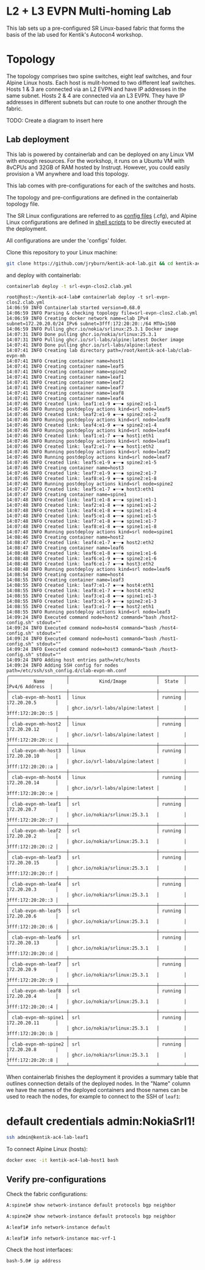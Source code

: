 # L2 + L3 EVPN Multi-homing Lab

This lab sets up a pre-configured SR Linux-based fabric that forms the basis of the lab used for Kentik's Autocon4 workshop.

# Topology

The topology comprises two spine switches, eight leaf switches, and four Alpine Linux hosts. Each host is mulit-homed to two different leaf switches. Hosts 1 & 3 are connected via an L2 EVPN and have IP addresses in the same subnet. Hosts 2 & 4 are connected via an L3 EVPN. They have IP addresses in different subnets but can route to one another through the fabric.

TODO: Create a diagram to insert here

## Lab deployment

This lab is powered by containerlab and can be deployed on any Linux VM with enough resources. For the workshop, it runs on a Ubuntu VM with 8vCPUs and 32GB of RAM hosted by Instruqt. However, you could easily provision a VM anywhere and load this topology.

This lab comes with pre-configurations for each of the switches and hosts.

The topology and pre-configurations are defined in the containerlab topology file.

The SR Linux configurations are referred to as [config files](configs) (.cfg), and Alpine Linux configurations are defined in [shell scripts](configs) to be directly executed at the deployment.

All configurations are under the 'configs' folder.

Clone this repository to your Linux machine:

```bash
git clone https://github.com/jryburn/kentik-ac4-lab.git && cd kentik-ac4-lab
```

and deploy with containerlab:

```bash
containerlab deploy -t srl-evpn-clos2.clab.yml
```

```
root@host:~/kentik-ac4-lab# containerlab deploy -t srl-evpn-clos2.clab.yml
14:06:59 INFO Containerlab started version=0.68.0
14:06:59 INFO Parsing & checking topology file=srl-evpn-clos2.clab.yml
14:06:59 INFO Creating docker network name=clab IPv4 subnet=172.20.20.0/24 IPv6 subnet=3fff:172:20:20::/64 MTU=1500
14:06:59 INFO Pulling ghcr.io/nokia/srlinux:25.3.1 Docker image
14:07:31 INFO Done pulling ghcr.io/nokia/srlinux:25.3.1
14:07:31 INFO Pulling ghcr.io/srl-labs/alpine:latest Docker image
14:07:41 INFO Done pulling ghcr.io/srl-labs/alpine:latest
14:07:41 INFO Creating lab directory path=/root/kentik-ac4-lab/clab-evpn-mh
14:07:41 INFO Creating container name=host1
14:07:41 INFO Creating container name=leaf5
14:07:41 INFO Creating container name=spine2
14:07:41 INFO Creating container name=leaf1
14:07:41 INFO Creating container name=leaf2
14:07:41 INFO Creating container name=leaf7
14:07:41 INFO Creating container name=leaf8
14:07:41 INFO Creating container name=leaf4
14:07:46 INFO Created link: leaf1:e1-9 ▪┄┄▪ spine2:e1-1
14:07:46 INFO Running postdeploy actions kind=srl node=leaf5
14:07:46 INFO Created link: leaf2:e1-9 ▪┄┄▪ spine2:e1-2
14:07:46 INFO Running postdeploy actions kind=srl node=leaf8
14:07:46 INFO Created link: leaf4:e1-9 ▪┄┄▪ spine2:e1-4
14:07:46 INFO Running postdeploy actions kind=srl node=leaf4
14:07:46 INFO Created link: leaf1:e1-7 ▪┄┄▪ host1:eth1
14:07:46 INFO Running postdeploy actions kind=srl node=leaf1
14:07:46 INFO Created link: leaf2:e1-7 ▪┄┄▪ host1:eth2
14:07:46 INFO Running postdeploy actions kind=srl node=leaf2
14:07:46 INFO Running postdeploy actions kind=srl node=leaf7
14:07:46 INFO Created link: leaf5:e1-9 ▪┄┄▪ spine2:e1-5
14:07:46 INFO Creating container name=host3
14:07:46 INFO Created link: leaf7:e1-9 ▪┄┄▪ spine2:e1-7
14:07:46 INFO Created link: leaf8:e1-9 ▪┄┄▪ spine2:e1-8
14:07:46 INFO Running postdeploy actions kind=srl node=spine2
14:07:47 INFO Created link: leaf5:e1-7 ▪┄┄▪ host3:eth1
14:07:47 INFO Creating container name=spine1
14:07:48 INFO Created link: leaf1:e1-8 ▪┄┄▪ spine1:e1-1
14:07:48 INFO Created link: leaf2:e1-8 ▪┄┄▪ spine1:e1-2
14:07:48 INFO Created link: leaf4:e1-8 ▪┄┄▪ spine1:e1-4
14:07:48 INFO Created link: leaf5:e1-8 ▪┄┄▪ spine1:e1-5
14:07:48 INFO Created link: leaf7:e1-8 ▪┄┄▪ spine1:e1-7
14:07:48 INFO Created link: leaf8:e1-8 ▪┄┄▪ spine1:e1-8
14:07:48 INFO Running postdeploy actions kind=srl node=spine1
14:08:46 INFO Creating container name=host2
14:08:47 INFO Created link: leaf4:e1-7 ▪┄┄▪ host2:eth2
14:08:47 INFO Creating container name=leaf6
14:08:48 INFO Created link: leaf6:e1-8 ▪┄┄▪ spine1:e1-6
14:08:48 INFO Created link: leaf6:e1-9 ▪┄┄▪ spine2:e1-6
14:08:48 INFO Created link: leaf6:e1-7 ▪┄┄▪ host3:eth2
14:08:48 INFO Running postdeploy actions kind=srl node=leaf6
14:08:54 INFO Creating container name=host4
14:08:55 INFO Creating container name=leaf3
14:08:55 INFO Created link: leaf7:e1-7 ▪┄┄▪ host4:eth1
14:08:55 INFO Created link: leaf8:e1-7 ▪┄┄▪ host4:eth2
14:08:55 INFO Created link: leaf3:e1-8 ▪┄┄▪ spine1:e1-3
14:08:55 INFO Created link: leaf3:e1-9 ▪┄┄▪ spine2:e1-3
14:08:55 INFO Created link: leaf3:e1-7 ▪┄┄▪ host2:eth1
14:08:55 INFO Running postdeploy actions kind=srl node=leaf3
14:09:24 INFO Executed command node=host2 command="bash /host2-config.sh" stdout=""
14:09:24 INFO Executed command node=host4 command="bash /host4-config.sh" stdout=""
14:09:24 INFO Executed command node=host1 command="bash /host1-config.sh" stdout=""
14:09:24 INFO Executed command node=host3 command="bash /host3-config.sh" stdout=""
14:09:24 INFO Adding host entries path=/etc/hosts
14:09:24 INFO Adding SSH config for nodes path=/etc/ssh/ssh_config.d/clab-evpn-mh.conf
╭─────────────────────┬────────────────────────────────┬─────────┬───────────────────╮
│         Name        │           Kind/Image           │  State  │   IPv4/6 Address  │
├─────────────────────┼────────────────────────────────┼─────────┼───────────────────┤
│ clab-evpn-mh-host1  │ linux                          │ running │ 172.20.20.5       │
│                     │ ghcr.io/srl-labs/alpine:latest │         │ 3fff:172:20:20::5 │
├─────────────────────┼────────────────────────────────┼─────────┼───────────────────┤
│ clab-evpn-mh-host2  │ linux                          │ running │ 172.20.20.12      │
│                     │ ghcr.io/srl-labs/alpine:latest │         │ 3fff:172:20:20::c │
├─────────────────────┼────────────────────────────────┼─────────┼───────────────────┤
│ clab-evpn-mh-host3  │ linux                          │ running │ 172.20.20.10      │
│                     │ ghcr.io/srl-labs/alpine:latest │         │ 3fff:172:20:20::a │
├─────────────────────┼────────────────────────────────┼─────────┼───────────────────┤
│ clab-evpn-mh-host4  │ linux                          │ running │ 172.20.20.14      │
│                     │ ghcr.io/srl-labs/alpine:latest │         │ 3fff:172:20:20::e │
├─────────────────────┼────────────────────────────────┼─────────┼───────────────────┤
│ clab-evpn-mh-leaf1  │ srl                            │ running │ 172.20.20.7       │
│                     │ ghcr.io/nokia/srlinux:25.3.1   │         │ 3fff:172:20:20::7 │
├─────────────────────┼────────────────────────────────┼─────────┼───────────────────┤
│ clab-evpn-mh-leaf2  │ srl                            │ running │ 172.20.20.2       │
│                     │ ghcr.io/nokia/srlinux:25.3.1   │         │ 3fff:172:20:20::2 │
├─────────────────────┼────────────────────────────────┼─────────┼───────────────────┤
│ clab-evpn-mh-leaf3  │ srl                            │ running │ 172.20.20.15      │
│                     │ ghcr.io/nokia/srlinux:25.3.1   │         │ 3fff:172:20:20::f │
├─────────────────────┼────────────────────────────────┼─────────┼───────────────────┤
│ clab-evpn-mh-leaf4  │ srl                            │ running │ 172.20.20.3       │
│                     │ ghcr.io/nokia/srlinux:25.3.1   │         │ 3fff:172:20:20::3 │
├─────────────────────┼────────────────────────────────┼─────────┼───────────────────┤
│ clab-evpn-mh-leaf5  │ srl                            │ running │ 172.20.20.6       │
│                     │ ghcr.io/nokia/srlinux:25.3.1   │         │ 3fff:172:20:20::6 │
├─────────────────────┼────────────────────────────────┼─────────┼───────────────────┤
│ clab-evpn-mh-leaf6  │ srl                            │ running │ 172.20.20.13      │
│                     │ ghcr.io/nokia/srlinux:25.3.1   │         │ 3fff:172:20:20::d │
├─────────────────────┼────────────────────────────────┼─────────┼───────────────────┤
│ clab-evpn-mh-leaf7  │ srl                            │ running │ 172.20.20.9       │
│                     │ ghcr.io/nokia/srlinux:25.3.1   │         │ 3fff:172:20:20::9 │
├─────────────────────┼────────────────────────────────┼─────────┼───────────────────┤
│ clab-evpn-mh-leaf8  │ srl                            │ running │ 172.20.20.4       │
│                     │ ghcr.io/nokia/srlinux:25.3.1   │         │ 3fff:172:20:20::4 │
├─────────────────────┼────────────────────────────────┼─────────┼───────────────────┤
│ clab-evpn-mh-spine1 │ srl                            │ running │ 172.20.20.11      │
│                     │ ghcr.io/nokia/srlinux:25.3.1   │         │ 3fff:172:20:20::b │
├─────────────────────┼────────────────────────────────┼─────────┼───────────────────┤
│ clab-evpn-mh-spine2 │ srl                            │ running │ 172.20.20.8       │
│                     │ ghcr.io/nokia/srlinux:25.3.1   │         │ 3fff:172:20:20::8 │
╰─────────────────────┴────────────────────────────────┴─────────┴───────────────────╯
```

When containerlab finishes the deployment it provides a summary table that outlines connection details of the deployed nodes. In the "Name" column we have the names of the deployed containers and those names can be used to reach the nodes, for example to connect to the SSH of `leaf1`:

# default credentials admin:NokiaSrl1!

```bash
ssh admin@kentik-ac4-lab-leaf1
```

To connect Alpine Linux (hosts):

```bash
docker exec -it kentik-ac4-lab-host1 bash
```

## Verify pre-configurations

Check the fabric configurations:

```bash
A:spine1# show network-instance default protocols bgp neighbor
```
```bash
A:spine2# show network-instance default protocols bgp neighbor
```

```bash
A:leaf1# info network-instance default
```

```bash
A:leaf1# info network-instance mac-vrf-1
```

Check the host interfaces:

```bash
bash-5.0# ip address
```
